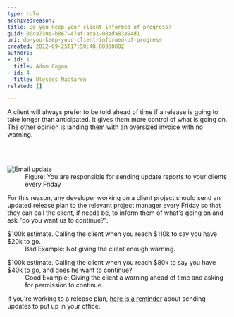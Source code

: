 ```yaml
---
type: rule
archivedreason: 
title: Do you keep your client informed of progress?
guid: 00ca730e-b867-47af-aca1-08ada83e94d1
uri: do-you-keep-your-client-informed-of-progress
created: 2012-09-25T17:50:48.0000000Z
authors:
- id: 1
  title: Adam Cogan
- id: 4
  title: Ulysses Maclaren
related: []

---
```



<p>
                    A client will always prefer to be told ahead of time if a release is going to take
                    longer than anticipated. It gives them more control of what is going on. The other
                    opinion is landing them with an oversized invoice with no warning.
                </p>
<br><excerpt class='endintro'></excerpt><br>
<dl class="goodImage">
                    <dt>
                        <img alt="Email update" src="/Management/Rules-to-Being-Software-Consultants-Working-in-a-Team/PublishingImages/email-update.jpg" /></dt>
<dd>Figure&#58; You are
                            responsible for sending update reports to your clients every Friday</dd></dl>
                <p>
                    For this reason, any developer working on a client project should send an updated
                    release plan to the relevant project manager every Friday so that they can call
                    the client, if needs be, to inform them of what's going on and ask &quot;do you want
                    us to continue?&quot;.
                </p>
                <dl class="bad">
                    <dt>$100k estimate. Calling the client when you reach $110k to say you have $20k to
                        go. </dt>
                    <dd>
                        Bad Example&#58; Not giving the client enough warning.
                    </dd>
                </dl>
                <dl class="good">
                    <dt>$100k estimate. Calling the client when you reach $80k to say you have $40k to go,
                        and does he want to continue? </dt>
                    <dd>
                        Good Example&#58; Giving the client a warning ahead of time and asking for permission
                        to continue.
                    </dd>
                </dl>
                <p>
                    If you're working to a release plan, <a href="/ssw/Standards/Rules/Images/fridaySign.jpg">
                        here is a reminder</a> about sending updates to put up in your office.
                </p>


